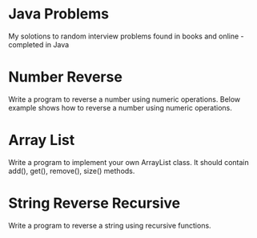 # Java Problems
My solotions to random interview problems found in books and online - completed in Java

# Number Reverse
Write a program to reverse a number using numeric operations. Below example shows how to reverse a number using numeric operations.

# Array List
Write a program to implement your own ArrayList class. It should contain add(), get(), remove(), size() methods.

# String Reverse Recursive
Write a program to reverse a string using recursive functions.
